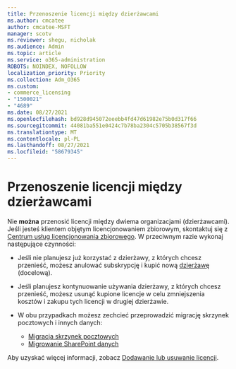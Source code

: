 ```yaml
---
title: Przenoszenie licencji między dzierżawcami
ms.author: cmcatee
author: cmcatee-MSFT
manager: scotv
ms.reviewer: shegu, nicholak
ms.audience: Admin
ms.topic: article
ms.service: o365-administration
ROBOTS: NOINDEX, NOFOLLOW
localization_priority: Priority
ms.collection: Adm_O365
ms.custom:
- commerce_licensing
- "1500021"
- "4689"
ms.date: 08/27/2021
ms.openlocfilehash: bd928d945072eeebb4fd47d61982e75b0d317f66
ms.sourcegitcommit: 44081ba551e0424c7b78ba2304c5705b38567f3d
ms.translationtype: MT
ms.contentlocale: pl-PL
ms.lasthandoff: 08/27/2021
ms.locfileid: "58679345"
---
```

# <a name="transfer-licenses-between-tenants"></a>Przenoszenie licencji między dzierżawcami

Nie **można** przenosić licencji między dwiema organizacjami (dzierżawcami). Jeśli jesteś klientem objętym licencjonowaniem zbiorowym, skontaktuj się z [Centrum usług licencjonowania zbiorowego](https://support.microsoft.com/help/4471406/how-to-contact-the-microsoft-volume-licensing-service-center). W przeciwnym razie wykonaj następujące czynności:

- Jeśli nie planujesz już korzystać z dzierżawy, z których chcesz [](https://admin.microsoft.com/Adminportal/Home?source=applauncher#/subscriptions) przenieść, możesz anulować subskrypcję i kupić nową [dzierżawę](https://www.microsoft.com/microsoft-365/business/compare-all-microsoft-365-business-products?rtc=2&activetab=tab:primaryr2) (docelową).
- Jeśli planujesz kontynuowanie używania dzierżawy, z których chcesz przenieść, możesz usunąć kupione licencje w celu zmniejszenia kosztów i zakupu tych licencji w drugiej dzierżawie. [](https://docs.microsoft.com/microsoft-365/commerce/licenses/buy-licenses#buy-or-remove-licenses-for-your-business-subscription)
- W obu przypadkach możesz zechcieć przeprowadzić migrację skrzynek pocztowych i innych danych:

    - [Migracja skrzynek pocztowych](https://docs.microsoft.com/Exchange/mailbox-migration/migrate-mailboxes-across-tenants)
    - [Migrowanie SharePoint danych](https://aka.ms/modernSpoAdminCenter/CloudContentMigrations)

Aby uzyskać więcej informacji, zobacz [Dodawanie lub usuwanie licencji](https://docs.microsoft.com/microsoft-365/commerce/licenses/buy-licenses).